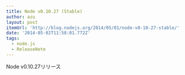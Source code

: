 ```yaml
---
title: Node v0.10.27 (Stable)
author: azu
layout: post
itemUrl: 'http://blog.nodejs.org/2014/05/01/node-v0-10-27-stable/'
date: '2014-05-02T11:58:01.772Z'
tags:
  - node.js
  - ReleaseNote
---
```

Node v0.10.27リリース
